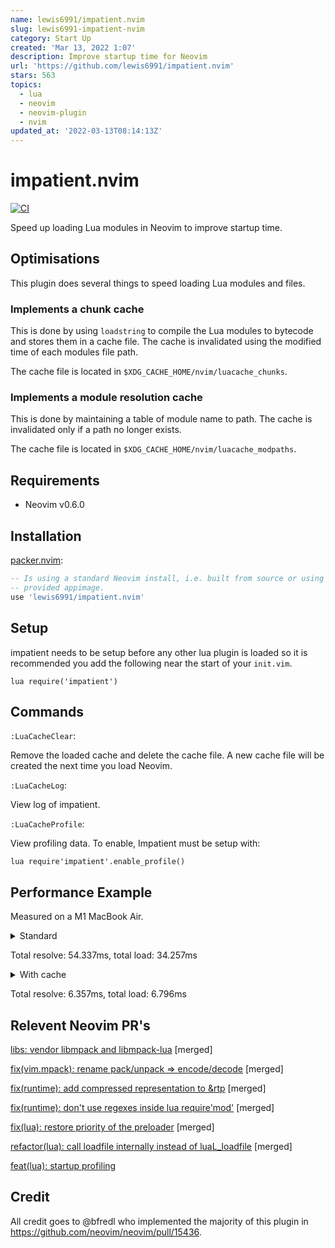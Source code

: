 ```yaml
---
name: lewis6991/impatient.nvim
slug: lewis6991-impatient-nvim
category: Start Up
created: 'Mar 13, 2022 1:07'
description: Improve startup time for Neovim
url: 'https://github.com/lewis6991/impatient.nvim'
stars: 563
topics:
  - lua
  - neovim
  - neovim-plugin
  - nvim
updated_at: '2022-03-13T08:14:13Z'
---
```

# impatient.nvim

[![CI](https://github.com/lewis6991/impatient.nvim/workflows/CI/badge.svg?branch=main)](https://github.com/lewis6991/impatient.nvim/actions?query=workflow%3ACI)

Speed up loading Lua modules in Neovim to improve startup time.

## Optimisations

This plugin does several things to speed loading Lua modules and files.

### Implements a chunk cache

This is done by using `loadstring` to compile the Lua modules to bytecode and stores them in a cache file. The cache is invalidated using the modified time of each modules file path.

The cache file is located in `$XDG_CACHE_HOME/nvim/luacache_chunks`.

### Implements a module resolution cache

This is done by maintaining a table of module name to path. The cache is invalidated only if a path no longer exists.

The cache file is located in `$XDG_CACHE_HOME/nvim/luacache_modpaths`.

## Requirements

*   Neovim v0.6.0

## Installation

[packer.nvim](https://github.com/wbthomason/packer.nvim):

```lua
-- Is using a standard Neovim install, i.e. built from source or using a
-- provided appimage.
use 'lewis6991/impatient.nvim'
```

## Setup

impatient needs to be setup before any other lua plugin is loaded so it is recommended you add the following near the start of your `init.vim`.

```viml
lua require('impatient')
```

## Commands

`:LuaCacheClear`:

Remove the loaded cache and delete the cache file. A new cache file will be created the next time you load Neovim.

`:LuaCacheLog`:

View log of impatient.

`:LuaCacheProfile`:

View profiling data. To enable, Impatient must be setup with:

```viml
lua require'impatient'.enable_profile()
```

## Performance Example

Measured on a M1 MacBook Air.

<details>
<summary>Standard</summary>

    ────────────┬────────────┐
     Resolve    │ Load       │
    ────────────┼────────────┼─────────────────────────────────────────────────────────────────
     Time       │ Time       │ Module
    ────────────┼────────────┼─────────────────────────────────────────────────────────────────
       54.337ms │   34.257ms │ Total
    ────────────┼────────────┼─────────────────────────────────────────────────────────────────
        7.264ms │    0.470ms │ octo.colors
        3.154ms │    0.128ms │ diffview.bootstrap
        2.086ms │    0.231ms │ gitsigns
        0.320ms │    0.982ms │ octo.date
        0.296ms │    1.004ms │ octo.writers
        0.322ms │    0.893ms │ octo.utils
        0.293ms │    0.854ms │ vim.diagnostic
        0.188ms │    0.819ms │ vim.lsp.util
        0.261ms │    0.739ms │ vim.lsp
        0.330ms │    0.620ms │ octo.model.octo-buffer
        0.392ms │    0.422ms │ packer.load
        0.287ms │    0.436ms │ octo.reviews
        0.367ms │    0.325ms │ octo
        0.309ms │    0.381ms │ octo.graphql
        0.454ms │    0.221ms │ octo.base64
        0.295ms │    0.338ms │ octo.reviews.file-panel
        0.305ms │    0.306ms │ octo.reviews.file-entry
        0.183ms │    0.386ms │ vim.treesitter.query
        0.418ms │    0.149ms │ vim.uri
        0.342ms │    0.213ms │ octo.config
        0.110ms │    0.430ms │ nvim-lsp-installer.ui.status-win
        0.296ms │    0.209ms │ octo.window
        0.202ms │    0.288ms │ vim.lsp.rpc
        0.352ms │    0.120ms │ octo.gh
        0.287ms │    0.184ms │ octo.reviews.layout
        0.209ms │    0.260ms │ vim.lsp.handlers
        0.108ms │    0.360ms │ luasnip.nodes.snippet
        0.243ms │    0.212ms │ dirvish
        0.289ms │    0.159ms │ octo.mappings
        0.228ms │    0.220ms │ trouble.view
        0.145ms │    0.293ms │ plenary.job
        0.188ms │    0.244ms │ vim.lsp.diagnostic
        0.032ms │    0.391ms │ packer_compiled
        0.188ms │    0.228ms │ vim.lsp.buf
        0.186ms │    0.227ms │ vim.lsp.protocol
        0.141ms │    0.264ms │ nvim-treesitter.install
        0.205ms │    0.190ms │ vim.lsp._snippet
        0.114ms │    0.281ms │ colorizer
        0.124ms │    0.262ms │ nvim-treesitter.parsers
        0.331ms │    0.052ms │ octo.model.body-metadata
        0.325ms │    0.054ms │ octo.constants
        0.296ms │    0.081ms │ octo.reviews.renderer
        0.326ms │    0.050ms │ octo.model.thread-metadata
        0.258ms │    0.117ms │ trouble
        0.106ms │    0.267ms │ cmp.core
        0.286ms │    0.085ms │ octo.completion
        0.120ms │    0.250ms │ luasnip
        0.286ms │    0.084ms │ octo.ui.bubbles
        0.068ms │    0.298ms │ diffview.utils
        0.325ms │    0.039ms │ octo.model.title-metadata
        0.126ms │    0.234ms │ treesitter-context
        0.282ms │    0.073ms │ octo.signs
        0.299ms │    0.043ms │ octo.folds
        0.112ms │    0.228ms │ luasnip.util.util
        0.181ms │    0.156ms │ vim.treesitter.languagetree
        0.260ms │    0.073ms │ vim.keymap
        0.101ms │    0.231ms │ cmp.entry
        0.182ms │    0.145ms │ vim.treesitter.highlighter
        0.191ms │    0.121ms │ trouble.util
        0.190ms │    0.119ms │ vim.lsp.codelens
        0.190ms │    0.117ms │ vim.lsp.sync
        0.197ms │    0.105ms │ vim.highlight
        0.170ms │    0.132ms │ spellsitter
        0.086ms │    0.213ms │ github_dark
        0.200ms │    0.099ms │ persistence
        0.100ms │    0.196ms │ cmp.view.custom_entries_view
        0.118ms │    0.176ms │ nvim-treesitter.configs
        0.090ms │    0.201ms │ gitsigns.git
        0.114ms │    0.170ms │ nvim-lsp-installer.ui.display
        0.217ms │    0.064ms │ plenary.async.async
        0.195ms │    0.078ms │ vim.lsp.log
        0.191ms │    0.081ms │ trouble.renderer
        0.122ms │    0.150ms │ nvim-treesitter.ts_utils
        0.235ms │    0.035ms │ plenary
        0.100ms │    0.168ms │ cmp.source
        0.191ms │    0.076ms │ vim.treesitter
        0.106ms │    0.160ms │ lspconfig.util
        0.118ms │    0.147ms │ nvim-treesitter.query
        0.088ms │    0.176ms │ gitsigns.config
        0.108ms │    0.150ms │ cmp
        0.193ms │    0.063ms │ trouble.providers
        0.206ms │    0.050ms │ tmux.version.parse
        0.103ms │    0.151ms │ cmp.view.wildmenu_entries_view
        0.070ms │    0.178ms │ diffview.path
        0.189ms │    0.058ms │ trouble.providers.lsp
        0.096ms │    0.147ms │ luasnip.util.parser
        0.093ms │    0.150ms │ gitsigns.manager
        0.097ms │    0.145ms │ null-ls.utils
        0.155ms │    0.087ms │ plenary.async.control
        0.105ms │    0.135ms │ nvim-lsp-installer.installers.std
        0.107ms │    0.130ms │ lspconfig.configs
        0.097ms │    0.140ms │ null-ls.helpers.generator_factory
        0.188ms │    0.047ms │ trouble.providers.telescope
        0.191ms │    0.040ms │ trouble.config
        0.099ms │    0.131ms │ cmp.utils.window
        0.096ms │    0.133ms │ luasnip.nodes.choiceNode
        0.192ms │    0.036ms │ trouble.providers.qf
        0.104ms │    0.124ms │ cmp.utils.keymap
        0.089ms │    0.139ms │ gitsigns.hunks
        0.104ms │    0.122ms │ nvim-lsp-installer.process
        0.096ms │    0.129ms │ null-ls.sources
        0.116ms │    0.108ms │ nvim-lsp-installer
        0.096ms │    0.128ms │ luasnip.nodes.dynamicNode
        0.162ms │    0.062ms │ tmux.copy
        0.197ms │    0.025ms │ trouble.folds
        0.156ms │    0.066ms │ plenary.async.util
        0.150ms │    0.071ms │ cmp.utils.highlight
        0.105ms │    0.116ms │ nvim-lsp-installer.server
        0.118ms │    0.100ms │ nvim-treesitter.utils
        0.182ms │    0.035ms │ trouble.providers.diagnostic
        0.103ms │    0.114ms │ luasnip.nodes.node
        0.185ms │    0.031ms │ trouble.colors
        0.180ms │    0.035ms │ vim.ui
        0.162ms │    0.053ms │ spaceless
        0.118ms │    0.097ms │ nvim-treesitter.shell_command_selectors
        0.160ms │    0.053ms │ tmux.wrapper.tmux
        0.182ms │    0.031ms │ vim.treesitter.language
        0.178ms │    0.035ms │ trouble.text
        0.157ms │    0.054ms │ plenary.vararg.rotate
        0.106ms │    0.104ms │ nvim-lsp-installer.installers.context
        0.181ms │    0.028ms │ tmux
        0.158ms │    0.050ms │ nvim-treesitter-playground
        0.067ms │    0.140ms │ diffview.oop
        0.158ms │    0.047ms │ tmux.resize
        0.166ms │    0.039ms │ tmux.log.convert
        0.161ms │    0.044ms │ tmux.layout
        0.155ms │    0.048ms │ plenary.async.structs
        0.101ms │    0.102ms │ cmp.view
        0.096ms │    0.105ms │ luasnip.util.environ
        0.145ms │    0.055ms │ plenary.async
        0.163ms │    0.037ms │ tmux.navigation.navigate
        0.179ms │    0.020ms │ tmux.keymaps
        0.155ms │    0.044ms │ plenary.functional
        0.102ms │    0.097ms │ cmp.matcher
        0.103ms │    0.095ms │ cmp.view.ghost_text_view
        0.106ms │    0.091ms │ colorizer.nvim
        0.168ms │    0.029ms │ tmux.log
        0.106ms │    0.090ms │ nvim-lsp-installer._generated.filetype_map
        0.122ms │    0.073ms │ nvim-treesitter.info
        0.098ms │    0.097ms │ null-ls.client
        0.105ms │    0.089ms │ nvim-lsp-installer.log
        0.170ms │    0.024ms │ tmux.navigation
        0.109ms │    0.084ms │ nvim-lsp-installer.servers
        0.098ms │    0.095ms │ null-ls.helpers.diagnostics
        0.160ms │    0.033ms │ tmux.configuration.options
        0.100ms │    0.091ms │ cmp.utils.misc
        0.044ms │    0.148ms │ lewis6991
        0.104ms │    0.088ms │ colorizer.trie
        0.163ms │    0.028ms │ ts_context_commentstring
        0.054ms │    0.136ms │ cmp-rg
        0.130ms │    0.060ms │ nvim-treesitter.query_predicates
        0.151ms │    0.039ms │ plenary.reload
        0.096ms │    0.094ms │ luasnip.nodes.insertNode
        0.160ms │    0.028ms │ tmux.layout.parse
        0.096ms │    0.093ms │ luasnip.nodes.restoreNode
        0.166ms │    0.022ms │ tmux.configuration.validate
        0.100ms │    0.088ms │ cmp.view.native_entries_view
        0.155ms │    0.033ms │ plenary.tbl
        0.126ms │    0.062ms │ lspconfig.server_configurations.sumneko_lua
        0.029ms │    0.160ms │ cmp_buffer.buffer
        0.105ms │    0.083ms │ cmp.utils.str
        0.162ms │    0.025ms │ tmux.log.severity
        0.164ms │    0.024ms │ tmux.wrapper.nvim
        0.107ms │    0.081ms │ nvim-lsp-installer.ui.status-win.components.settings-schema
        0.021ms │    0.167ms │ lewis6991.null-ls
        0.163ms │    0.024ms │ tmux.configuration
        0.116ms │    0.071ms │ nvim-treesitter.tsrange
        0.161ms │    0.026ms │ tmux.log.channels
        0.094ms │    0.091ms │ gitsigns.debug
        0.163ms │    0.021ms │ plenary.vararg
        0.166ms │    0.018ms │ tmux.version
        0.160ms │    0.022ms │ tmux.configuration.logging
        0.155ms │    0.026ms │ plenary.errors
        0.127ms │    0.053ms │ nvim-treesitter
        0.094ms │    0.085ms │ null-ls.info
        0.100ms │    0.079ms │ cmp.config
        0.095ms │    0.084ms │ null-ls.diagnostics
        0.055ms │    0.123ms │ cmp_path
        0.139ms │    0.038ms │ plenary.async.tests
        0.098ms │    0.078ms │ null-ls.config
        0.100ms │    0.076ms │ cmp.view.docs_view
        0.102ms │    0.074ms │ cmp.utils.feedkeys
        0.089ms │    0.085ms │ gitsigns.current_line_blame
        0.127ms │    0.047ms │ null-ls
        0.107ms │    0.066ms │ nvim-lsp-installer.installers
        0.095ms │    0.078ms │ luasnip.util.mark
        0.106ms │    0.066ms │ nvim-lsp-installer.fs
        0.142ms │    0.030ms │ persistence.config
        0.100ms │    0.070ms │ cmp.config.default
        0.078ms │    0.091ms │ foldsigns
        0.120ms │    0.048ms │ lua-dev
        0.113ms │    0.053ms │ nvim-lsp-installer.ui
        0.029ms │    0.138ms │ lewis6991.status
        0.118ms │    0.047ms │ lspconfig
        0.113ms │    0.051ms │ nvim-lsp-installer.jobs.outdated-servers
        0.105ms │    0.058ms │ nvim-lsp-installer.installers.npm
        0.106ms │    0.057ms │ nvim-lsp-installer.core.receipt
        0.101ms │    0.061ms │ cmp.utils.char
        0.091ms │    0.071ms │ gitsigns.signs
        0.097ms │    0.065ms │ luasnip.nodes.util
        0.126ms │    0.034ms │ treesitter-context.utils
        0.096ms │    0.065ms │ lua-dev.config
        0.109ms │    0.052ms │ nvim-lsp-installer.core.fetch
        0.103ms │    0.055ms │ cmp.types.lsp
        0.099ms │    0.059ms │ luasnip.nodes.functionNode
        0.090ms │    0.067ms │ gitsigns.util
        0.110ms │    0.047ms │ nvim-lsp-installer.jobs.outdated-servers.cargo
        0.096ms │    0.061ms │ luasnip.config
        0.100ms │    0.057ms │ cmp.utils.async
        0.101ms │    0.055ms │ cmp.context
        0.091ms │    0.064ms │ gitsigns.highlight
        0.094ms │    0.061ms │ lua-dev.sumneko
        0.094ms │    0.061ms │ gitsigns.subprocess
        0.067ms │    0.088ms │ cmp_luasnip
        0.105ms │    0.050ms │ nvim-lsp-installer.data
        0.105ms │    0.049ms │ nvim-lsp-installer.installers.pip3
        0.120ms │    0.034ms │ lspconfig.server_configurations.bashls
        0.107ms │    0.046ms │ nvim-lsp-installer.core.clients.github
        0.107ms │    0.045ms │ nvim-lsp-installer.installers.shell
        0.099ms │    0.053ms │ cmp.config.compare
        0.109ms │    0.043ms │ lspconfig.server_configurations.clangd
        0.115ms │    0.036ms │ lspconfig.server_configurations.vimls
        0.097ms │    0.054ms │ luasnip.util.pattern_tokenizer
        0.097ms │    0.053ms │ null-ls.helpers.make_builtin
        0.101ms │    0.049ms │ cmp.utils.api
        0.118ms │    0.032ms │ lspconfig.server_configurations.jedi_language_server
        0.106ms │    0.043ms │ nvim-lsp-installer.jobs.outdated-servers.pip3
        0.106ms │    0.043ms │ nvim-lsp-installer.jobs.outdated-servers.gem
        0.108ms │    0.040ms │ nvim-lsp-installer._generated.language_autocomplete_map
        0.104ms │    0.043ms │ nvim-lsp-installer.installers.composer
        0.101ms │    0.046ms │ cmp.config.mapping
        0.047ms │    0.100ms │ cmp_nvim_lsp_signature_help
        0.109ms │    0.037ms │ nvim-lsp-installer.servers.sumneko_lua
        0.115ms │    0.028ms │ nvim-treesitter.caching
        0.096ms │    0.047ms │ null-ls.state
        0.090ms │    0.053ms │ gitsigns.debounce
        0.059ms │    0.084ms │ cmp_tmux.tmux
        0.096ms │    0.045ms │ null-ls.builtins.diagnostics.flake8
        0.106ms │    0.034ms │ nvim-lsp-installer.jobs.pool
        0.106ms │    0.033ms │ nvim-lsp-installer.ui.status-win.server_hints
        0.105ms │    0.034ms │ nvim-lsp-installer.installers.gem
        0.107ms │    0.032ms │ nvim-lsp-installer.jobs.outdated-servers.npm
        0.106ms │    0.031ms │ nvim-lsp-installer.jobs.outdated-servers.git
        0.114ms │    0.022ms │ nvim-lsp-installer.servers.jedi_language_server
        0.105ms │    0.031ms │ nvim-lsp-installer.jobs.outdated-servers.composer
        0.098ms │    0.038ms │ null-ls.methods
        0.109ms │    0.026ms │ nvim-lsp-installer.jobs.outdated-servers.version-check-result
        0.106ms │    0.029ms │ nvim-lsp-installer.settings
        0.107ms │    0.027ms │ cmp.utils.debug
        0.103ms │    0.031ms │ cmp.types.cmp
        0.070ms │    0.064ms │ diffview.events
        0.108ms │    0.026ms │ nvim-lsp-installer.platform
        0.097ms │    0.037ms │ null-ls.helpers.command_resolver
        0.104ms │    0.029ms │ cmp.config.sources
        0.107ms │    0.026ms │ nvim-lsp-installer.jobs.outdated-servers.github_release_file
        0.099ms │    0.033ms │ cmp.utils.cache
        0.107ms │    0.025ms │ nvim-lsp-installer.path
        0.101ms │    0.030ms │ cmp.utils.autocmd
        0.097ms │    0.034ms │ null-ls.logger
        0.100ms │    0.031ms │ cmp.utils.event
        0.088ms │    0.042ms │ gitsigns.cache
        0.103ms │    0.027ms │ cmp.utils.pattern
        0.108ms │    0.022ms │ nvim-lsp-installer.jobs.outdated-servers.jdtls
        0.103ms │    0.027ms │ cmp.utils.buffer
        0.095ms │    0.034ms │ luasnip.nodes.textNode
        0.096ms │    0.033ms │ luasnip.util.dict
        0.108ms │    0.021ms │ nvim-lsp-installer.servers.bashls
        0.108ms │    0.021ms │ nvim-lsp-installer.ui.state
        0.110ms │    0.018ms │ nvim-lsp-installer.servers.vimls
        0.101ms │    0.027ms │ null-ls.helpers.range_formatting_args_factory
        0.057ms │    0.071ms │ cmp_treesitter.lru
        0.105ms │    0.022ms │ nvim-lsp-installer.dispatcher
        0.097ms │    0.030ms │ luasnip.extras.filetype_functions
        0.103ms │    0.024ms │ luasnip.session
        0.105ms │    0.021ms │ nvim-lsp-installer.core.clients.crates
        0.105ms │    0.021ms │ nvim-lsp-installer.jobs.outdated-servers.github_tag
        0.110ms │    0.016ms │ cmp.types
        0.105ms │    0.021ms │ nvim-lsp-installer.core.clients.eclipse
        0.105ms │    0.021ms │ nvim-lsp-installer.notify
        0.089ms │    0.036ms │ gitsigns.status
        0.096ms │    0.029ms │ null-ls.builtins.diagnostics.teal
        0.097ms │    0.027ms │ null-ls.builtins
        0.103ms │    0.021ms │ cmp.types.vim
        0.060ms │    0.062ms │ cmp_tmux.source
        0.100ms │    0.022ms │ null-ls.helpers
        0.098ms │    0.024ms │ null-ls.builtins.diagnostics.gitlint
        0.065ms │    0.056ms │ cmp_treesitter
        0.024ms │    0.097ms │ buftabline.buftab
        0.095ms │    0.026ms │ null-ls.builtins.diagnostics.shellcheck
        0.095ms │    0.026ms │ null-ls.builtins.diagnostics.luacheck
        0.097ms │    0.021ms │ null-ls.helpers.formatter_factory
        0.097ms │    0.022ms │ luasnip.util.events
        0.097ms │    0.021ms │ luasnip.util.types
        0.096ms │    0.022ms │ luasnip.util.functions
        0.037ms │    0.078ms │ cmp_cmdline
        0.032ms │    0.083ms │ cmp_buffer.source
        0.040ms │    0.074ms │ lewis6991.cmp
        0.060ms │    0.054ms │ cmp_treesitter.treesitter
        0.089ms │    0.025ms │ gitsigns.message
        0.039ms │    0.073ms │ cmp_nvim_lsp.source
        0.055ms │    0.054ms │ buftabline.build
        0.026ms │    0.083ms │ lewis6991.lsp
        0.051ms │    0.055ms │ cmp_nvim_lua
        0.033ms │    0.065ms │ cleanfold
        0.071ms │    0.025ms │ cmp_tmux
        0.043ms │    0.053ms │ cmp_nvim_lsp
        0.058ms │    0.033ms │ cmp-spell
        0.043ms │    0.037ms │ cmp_emoji
        0.029ms │    0.049ms │ lewis6991.floating_man
        0.032ms │    0.042ms │ cmp_buffer.timer
        0.024ms │    0.050ms │ lewis6991.treesitter
        0.019ms │    0.054ms │ lewis6991.cmp_gh
        0.025ms │    0.046ms │ buftabline.buffers
        0.021ms │    0.048ms │ lewis6991.telescope
        0.024ms │    0.031ms │ buftabline
        0.035ms │    0.019ms │ cmp_buffer
        0.019ms │    0.035ms │ buftabline.utils
        0.021ms │    0.030ms │ buftabline.highlights
        0.020ms │    0.032ms │ buftabline.tabpage-tab
        0.019ms │    0.030ms │ buftabline.options
        0.020ms │    0.026ms │ buftabline.tabpages
    ────────────┴────────────┴─────────────────────────────────────────────────────────────────

</details>

Total resolve: 54.337ms, total load: 34.257ms

<details>
<summary>With cache</summary>

    ────────────┬────────────┐
     Resolve    │ Load       │
    ────────────┼────────────┼─────────────────────────────────────────────────────────────────
     Time       │ Time       │ Module
    ────────────┼────────────┼─────────────────────────────────────────────────────────────────
        6.357ms │    6.796ms │ Total
    ────────────┼────────────┼─────────────────────────────────────────────────────────────────
        0.041ms │    2.021ms │ octo.writers
        0.118ms │    0.160ms │ lewis6991.plugins
        0.050ms │    0.144ms │ octo.date
        0.035ms │    0.153ms │ octo.utils
        0.057ms │    0.099ms │ octo.model.octo-buffer
        0.047ms │    0.105ms │ packer
        0.058ms │    0.080ms │ octo.colors
        0.121ms │    0.015ms │ gitsigns.cache
        0.082ms │    0.037ms │ packer.load
        0.107ms │    0.008ms │ gitsigns.debounce
        0.048ms │    0.064ms │ octo.config
        0.048ms │    0.061ms │ octo.graphql
        0.049ms │    0.051ms │ octo
        0.043ms │    0.057ms │ vim.diagnostic
        0.085ms │    0.013ms │ gitsigns.highlight
        0.065ms │    0.032ms │ octo.base64
        0.035ms │    0.060ms │ vim.lsp
        0.056ms │    0.035ms │ octo.gh
        0.045ms │    0.045ms │ octo.mappings
        0.026ms │    0.060ms │ octo.reviews
        0.037ms │    0.045ms │ packer.plugin_utils
        0.030ms │    0.049ms │ octo.reviews.file-panel
        0.018ms │    0.056ms │ vim.lsp.util
        0.043ms │    0.030ms │ packer.log
        0.036ms │    0.032ms │ packer.util
        0.032ms │    0.035ms │ octo.reviews.file-entry
        0.021ms │    0.045ms │ packer_compiled
        0.052ms │    0.014ms │ octo.model.body-metadata
        0.033ms │    0.027ms │ octo.reviews.layout
        0.014ms │    0.047ms │ nvim-treesitter.parsers
        0.035ms │    0.024ms │ vim.lsp.handlers
        0.014ms │    0.044ms │ nvim-lsp-installer.ui.status-win
        0.046ms │    0.012ms │ octo.completion
        0.037ms │    0.021ms │ octo.constants
        0.032ms │    0.025ms │ lewis6991
        0.040ms │    0.017ms │ persistence
        0.030ms │    0.026ms │ diffview.utils
        0.035ms │    0.020ms │ packer.result
        0.015ms │    0.040ms │ gitsigns.config
        0.031ms │    0.024ms │ packer.async
        0.041ms │    0.013ms │ vim.uri
        0.044ms │    0.010ms │ octo.model.thread-metadata
        0.018ms │    0.035ms │ gitsigns.debug
        0.023ms │    0.030ms │ github_dark
        0.030ms │    0.023ms │ packer.jobs
        0.039ms │    0.013ms │ buftabline.build
        0.037ms │    0.014ms │ octo.model.title-metadata
        0.025ms │    0.025ms │ vim.lsp.buf
        0.022ms │    0.027ms │ gitsigns
        0.027ms │    0.022ms │ lewis6991.status
        0.016ms │    0.032ms │ gitsigns.git
        0.026ms │    0.020ms │ octo.window
        0.033ms │    0.012ms │ octo.folds
        0.037ms │    0.008ms │ trouble.providers.lsp
        0.016ms │    0.028ms │ vim.lsp.protocol
        0.028ms │    0.016ms │ octo.signs
        0.028ms │    0.014ms │ null-ls
        0.027ms │    0.014ms │ octo.reviews.renderer
        0.018ms │    0.024ms │ trouble.view
        0.017ms │    0.025ms │ luasnip.nodes.snippet
        0.023ms │    0.018ms │ colorizer.nvim
        0.017ms │    0.024ms │ vim.lsp._snippet
        0.015ms │    0.025ms │ nvim-treesitter.install
        0.018ms │    0.022ms │ plenary.async.structs
        0.018ms │    0.021ms │ dirvish
        0.027ms │    0.012ms │ octo.ui.bubbles
        0.019ms │    0.020ms │ treesitter-context
        0.015ms │    0.024ms │ vim.lsp.diagnostic
        0.016ms │    0.023ms │ vim.lsp.rpc
        0.022ms │    0.016ms │ trouble
        0.022ms │    0.016ms │ null-ls.helpers.generator_factory
        0.020ms │    0.017ms │ luasnip
        0.014ms │    0.023ms │ plenary.job
        0.026ms │    0.011ms │ lewis6991.cmp
        0.027ms │    0.010ms │ trouble.providers
        0.022ms │    0.014ms │ nvim-treesitter.query
        0.018ms │    0.018ms │ vim.treesitter.highlighter
        0.017ms │    0.018ms │ nvim-treesitter.shell_command_selectors
        0.014ms │    0.021ms │ nvim-treesitter.configs
        0.025ms │    0.010ms │ lewis6991.floating_man
        0.022ms │    0.012ms │ vim.keymap
        0.013ms │    0.021ms │ cmp.entry
        0.024ms │    0.010ms │ lspconfig.server_configurations.bashls
        0.018ms │    0.016ms │ gitsigns.hunks
        0.017ms │    0.017ms │ gitsigns.status
        0.014ms │    0.019ms │ cmp.core
        0.018ms │    0.015ms │ spellsitter
        0.014ms │    0.019ms │ colorizer
        0.024ms │    0.009ms │ diffview.bootstrap
        0.016ms │    0.016ms │ null-ls.utils
        0.021ms │    0.011ms │ nvim-treesitter.info
        0.022ms │    0.010ms │ vim.highlight
        0.016ms │    0.016ms │ null-ls.info
        0.019ms │    0.013ms │ cmp_path
        0.026ms │    0.006ms │ cmp.utils.autocmd
        0.021ms │    0.011ms │ foldsigns
        0.014ms │    0.018ms │ lewis6991.null-ls
        0.018ms │    0.013ms │ cmp.view
        0.017ms │    0.014ms │ null-ls.client
        0.016ms │    0.015ms │ gitsigns.manager
        0.013ms │    0.018ms │ cmp.view.custom_entries_view
        0.015ms │    0.015ms │ nvim-lsp-installer.ui.display
        0.020ms │    0.010ms │ null-ls.methods
        0.016ms │    0.014ms │ plenary.async.control
        0.019ms │    0.011ms │ null-ls.diagnostics
        0.014ms │    0.015ms │ luasnip.util.util
        0.017ms │    0.013ms │ gitsigns.current_line_blame
        0.013ms │    0.016ms │ buftabline.buftab
        0.015ms │    0.015ms │ trouble.util
        0.015ms │    0.015ms │ luasnip.config
        0.019ms │    0.010ms │ plenary.async.async
        0.018ms │    0.012ms │ nvim-treesitter.tsrange
        0.021ms │    0.007ms │ cmp_nvim_lua
        0.014ms │    0.015ms │ vim.treesitter.query
        0.015ms │    0.014ms │ cmp.source
        0.014ms │    0.015ms │ vim.treesitter.languagetree
        0.012ms │    0.016ms │ nvim-lsp-installer._generated.filetype_map
        0.015ms │    0.014ms │ nvim-lsp-installer.servers
        0.014ms │    0.014ms │ lspconfig.util
        0.011ms │    0.017ms │ cmp
        0.015ms │    0.013ms │ cmp.view.wildmenu_entries_view
        0.021ms │    0.007ms │ lspconfig.server_configurations.jedi_language_server
        0.015ms │    0.013ms │ lua-dev
        0.018ms │    0.010ms │ gitsigns.util
        0.014ms │    0.014ms │ vim.lsp.codelens
        0.017ms │    0.011ms │ plenary.async.util
        0.013ms │    0.014ms │ null-ls.sources
        0.015ms │    0.012ms │ nvim-treesitter.query_predicates
        0.013ms │    0.015ms │ luasnip.nodes.choiceNode
        0.015ms │    0.013ms │ null-ls.helpers.diagnostics
        0.017ms │    0.011ms │ trouble.renderer
        0.015ms │    0.013ms │ luasnip.nodes.node
        0.014ms │    0.013ms │ lua-dev.sumneko
        0.013ms │    0.014ms │ cmp.utils.window
        0.021ms │    0.006ms │ treesitter-context.utils
        0.018ms │    0.009ms │ cleanfold
        0.015ms │    0.012ms │ nvim-treesitter.ts_utils
        0.012ms │    0.015ms │ nvim-lsp-installer.installers.std
        0.015ms │    0.012ms │ nvim-lsp-installer.server
        0.014ms │    0.012ms │ lewis6991.lsp
        0.016ms │    0.011ms │ gitsigns.signs
        0.020ms │    0.006ms │ buftabline
        0.019ms │    0.007ms │ plenary.tbl
        0.013ms │    0.013ms │ nvim-lsp-installer
        0.018ms │    0.008ms │ plenary
        0.015ms │    0.010ms │ cmp_luasnip
        0.019ms │    0.007ms │ null-ls.logger
        0.016ms │    0.010ms │ vim.lsp.sync
        0.016ms │    0.010ms │ spaceless
        0.017ms │    0.009ms │ gitsigns.subprocess
        0.016ms │    0.009ms │ plenary.functional
        0.016ms │    0.010ms │ buftabline.buffers
        0.016ms │    0.009ms │ vim.lsp.log
        0.019ms │    0.006ms │ cmp_tmux
        0.013ms │    0.012ms │ luasnip.nodes.dynamicNode
        0.017ms │    0.008ms │ vim.treesitter
        0.013ms │    0.013ms │ nvim-lsp-installer.process
        0.013ms │    0.012ms │ luasnip.util.environ
        0.015ms │    0.009ms │ lewis6991.treesitter
        0.015ms │    0.010ms │ null-ls.config
        0.019ms │    0.006ms │ ts_context_commentstring
        0.013ms │    0.012ms │ cmp_buffer.buffer
        0.018ms │    0.007ms │ null-ls.builtins.diagnostics.shellcheck
        0.015ms │    0.010ms │ null-ls.helpers.make_builtin
        0.012ms │    0.012ms │ diffview.path
        0.016ms │    0.008ms │ null-ls.builtins.diagnostics.gitlint
        0.017ms │    0.007ms │ trouble.providers.telescope
        0.013ms │    0.011ms │ diffview.oop
        0.015ms │    0.010ms │ cmp-rg
        0.013ms │    0.011ms │ cmp.utils.keymap
        0.014ms │    0.011ms │ nvim-treesitter
        0.018ms │    0.007ms │ cmp.utils.highlight
        0.016ms │    0.008ms │ lspconfig.server_configurations.sumneko_lua
        0.015ms │    0.009ms │ colorizer.trie
        0.016ms │    0.007ms │ plenary.vararg.rotate
        0.015ms │    0.009ms │ trouble.config
        0.011ms │    0.012ms │ lspconfig.configs
        0.014ms │    0.009ms │ null-ls.helpers.command_resolver
        0.016ms │    0.007ms │ cmp_tmux.source
        0.016ms │    0.007ms │ lspconfig
        0.017ms │    0.006ms │ plenary.vararg
        0.012ms │    0.011ms │ nvim-lsp-installer.installers.context
        0.014ms │    0.009ms │ cmp.view.native_entries_view
        0.014ms │    0.009ms │ cmp.config.default
        0.017ms │    0.006ms │ tmux.version.parse
        0.016ms │    0.007ms │ gitsigns.message
        0.017ms │    0.006ms │ persistence.config
        0.013ms │    0.010ms │ cmp_nvim_lsp_signature_help
        0.012ms │    0.010ms │ cmp.view.docs_view
        0.017ms │    0.006ms │ cmp.config.sources
        0.013ms │    0.009ms │ luasnip.nodes.restoreNode
        0.014ms │    0.009ms │ vim.ui
        0.013ms │    0.010ms │ luasnip.nodes.insertNode
        0.013ms │    0.010ms │ null-ls.state
        0.014ms │    0.008ms │ lspconfig.server_configurations.vimls
        0.016ms │    0.006ms │ plenary.errors
        0.014ms │    0.008ms │ null-ls.builtins.diagnostics.flake8
        0.016ms │    0.006ms │ null-ls.helpers
        0.015ms │    0.008ms │ null-ls.builtins.diagnostics.luacheck
        0.014ms │    0.008ms │ luasnip.util.mark
        0.015ms │    0.008ms │ cmp.utils.buffer
        0.012ms │    0.010ms │ nvim-lsp-installer.log
        0.015ms │    0.007ms │ luasnip.nodes.util
        0.015ms │    0.007ms │ null-ls.builtins.diagnostics.teal
        0.016ms │    0.006ms │ null-ls.helpers.range_formatting_args_factory
        0.012ms │    0.010ms │ nvim-treesitter.utils
        0.015ms │    0.007ms │ cmp.utils.event
        0.013ms │    0.009ms │ tmux.wrapper.tmux
        0.015ms │    0.007ms │ nvim-treesitter-playground
        0.012ms │    0.010ms │ cmp_buffer.source
        0.015ms │    0.007ms │ cmp_treesitter
        0.013ms │    0.009ms │ luasnip.util.parser
        0.015ms │    0.006ms │ trouble.providers.qf
        0.014ms │    0.008ms │ lewis6991.telescope
        0.014ms │    0.007ms │ cmp_tmux.tmux
        0.014ms │    0.007ms │ cmp_nvim_lsp.source
        0.015ms │    0.006ms │ plenary.reload
        0.014ms │    0.008ms │ buftabline.highlights
        0.015ms │    0.006ms │ trouble.providers.diagnostic
        0.015ms │    0.007ms │ nvim-lsp-installer.core.clients.github
        0.014ms │    0.007ms │ nvim-lsp-installer.installers.shell
        0.016ms │    0.005ms │ cmp-spell
        0.014ms │    0.007ms │ null-ls.builtins
        0.013ms │    0.008ms │ cmp_treesitter.lru
        0.016ms │    0.005ms │ buftabline.tabpages
        0.015ms │    0.006ms │ buftabline.options
        0.016ms │    0.005ms │ lua-dev.config
        0.015ms │    0.006ms │ nvim-lsp-installer.jobs.outdated-servers.cargo
        0.014ms │    0.007ms │ diffview.events
        0.013ms │    0.008ms │ nvim-lsp-installer.fs
        0.013ms │    0.008ms │ cmp.utils.feedkeys
        0.013ms │    0.007ms │ nvim-treesitter.caching
        0.013ms │    0.008ms │ nvim-lsp-installer._generated.language_autocomplete_map
        0.013ms │    0.007ms │ cmp.view.ghost_text_view
        0.013ms │    0.008ms │ cmp_nvim_lsp
        0.013ms │    0.007ms │ luasnip.nodes.functionNode
        0.013ms │    0.007ms │ nvim-lsp-installer.jobs.outdated-servers
        0.012ms │    0.008ms │ nvim-lsp-installer.ui.status-win.components.settings-schema
        0.012ms │    0.009ms │ lewis6991.cmp_gh
        0.015ms │    0.006ms │ luasnip.util.dict
        0.013ms │    0.007ms │ plenary.async
        0.014ms │    0.006ms │ nvim-lsp-installer.installers.composer
        0.013ms │    0.007ms │ cmp_treesitter.treesitter
        0.014ms │    0.006ms │ nvim-lsp-installer.jobs.outdated-servers.gem
        0.015ms │    0.005ms │ nvim-lsp-installer.platform
        0.014ms │    0.006ms │ buftabline.utils
        0.013ms │    0.007ms │ trouble.text
        0.011ms │    0.008ms │ cmp.config
        0.013ms │    0.006ms │ trouble.colors
        0.012ms │    0.007ms │ cmp.utils.misc
        0.012ms │    0.008ms │ nvim-lsp-installer.installers.npm
        0.013ms │    0.007ms │ lspconfig.server_configurations.clangd
        0.012ms │    0.007ms │ cmp_cmdline
        0.011ms │    0.008ms │ cmp.types.lsp
        0.014ms │    0.006ms │ vim.treesitter.language
        0.014ms │    0.006ms │ cmp.config.mapping
        0.015ms │    0.004ms │ luasnip.util.events
        0.014ms │    0.005ms │ luasnip.extras.filetype_functions
        0.012ms │    0.007ms │ cmp.utils.async
        0.012ms │    0.007ms │ cmp.config.compare
        0.013ms │    0.005ms │ cmp_emoji
        0.015ms │    0.004ms │ cmp_buffer
        0.011ms │    0.007ms │ nvim-lsp-installer.core.receipt
        0.012ms │    0.007ms │ nvim-lsp-installer.ui
        0.013ms │    0.006ms │ cmp.utils.api
        0.012ms │    0.007ms │ nvim-lsp-installer.core.fetch
        0.013ms │    0.005ms │ nvim-lsp-installer.jobs.pool
        0.011ms │    0.007ms │ nvim-lsp-installer.installers
        0.012ms │    0.007ms │ nvim-lsp-installer.data
        0.013ms │    0.006ms │ cmp.matcher
        0.014ms │    0.005ms │ tmux
        0.011ms │    0.008ms │ tmux.copy
        0.013ms │    0.005ms │ luasnip.util.types
        0.014ms │    0.004ms │ nvim-lsp-installer.servers.jedi_language_server
        0.014ms │    0.004ms │ nvim-lsp-installer.servers.vimls
        0.014ms │    0.004ms │ cmp.utils.cache
        0.013ms │    0.006ms │ luasnip.util.pattern_tokenizer
        0.012ms │    0.006ms │ luasnip.nodes.textNode
        0.013ms │    0.005ms │ null-ls.helpers.formatter_factory
        0.013ms │    0.006ms │ plenary.async.tests
        0.013ms │    0.005ms │ nvim-lsp-installer.jobs.outdated-servers.version-check-result
        0.012ms │    0.005ms │ nvim-lsp-installer.settings
        0.011ms │    0.006ms │ cmp.context
        0.011ms │    0.006ms │ cmp.utils.str
        0.013ms │    0.004ms │ luasnip.session
        0.013ms │    0.005ms │ nvim-lsp-installer.jobs.outdated-servers.composer
        0.012ms │    0.006ms │ nvim-lsp-installer.servers.sumneko_lua
        0.012ms │    0.005ms │ cmp_buffer.timer
        0.011ms │    0.006ms │ cmp.utils.char
        0.013ms │    0.004ms │ cmp.utils.pattern
        0.011ms │    0.006ms │ nvim-lsp-installer.installers.pip3
        0.013ms │    0.004ms │ luasnip.util.functions
        0.013ms │    0.005ms │ tmux.log.channels
        0.012ms │    0.005ms │ tmux.navigation
        0.013ms │    0.005ms │ trouble.folds
        0.012ms │    0.005ms │ nvim-lsp-installer.ui.status-win.server_hints
        0.012ms │    0.005ms │ nvim-lsp-installer.jobs.outdated-servers.pip3
        0.012ms │    0.005ms │ nvim-lsp-installer.jobs.outdated-servers.npm
        0.011ms │    0.006ms │ cmp.utils.debug
        0.013ms │    0.004ms │ nvim-lsp-installer.notify
        0.011ms │    0.006ms │ tmux.layout
        0.013ms │    0.004ms │ nvim-lsp-installer.servers.bashls
        0.012ms │    0.004ms │ nvim-lsp-installer.dispatcher
        0.012ms │    0.005ms │ buftabline.tabpage-tab
        0.012ms │    0.005ms │ nvim-lsp-installer.path
        0.010ms │    0.006ms │ tmux.resize
        0.013ms │    0.004ms │ cmp.types.vim
        0.012ms │    0.004ms │ nvim-lsp-installer.ui.state
        0.011ms │    0.005ms │ nvim-lsp-installer.installers.gem
        0.012ms │    0.005ms │ tmux.configuration.options
        0.012ms │    0.005ms │ nvim-lsp-installer.jobs.outdated-servers.git
        0.012ms │    0.004ms │ nvim-lsp-installer.jobs.outdated-servers.github_release_file
        0.012ms │    0.005ms │ cmp.types.cmp
        0.013ms │    0.004ms │ cmp.types
        0.011ms │    0.005ms │ tmux.log
        0.011ms │    0.005ms │ tmux.navigation.navigate
        0.012ms │    0.005ms │ tmux.configuration
        0.012ms │    0.004ms │ nvim-lsp-installer.jobs.outdated-servers.github_tag
        0.011ms │    0.005ms │ tmux.layout.parse
        0.012ms │    0.004ms │ nvim-lsp-installer.jobs.outdated-servers.jdtls
        0.011ms │    0.005ms │ tmux.log.convert
        0.011ms │    0.005ms │ tmux.log.severity
        0.011ms │    0.004ms │ tmux.version
        0.012ms │    0.004ms │ nvim-lsp-installer.core.clients.eclipse
        0.011ms │    0.004ms │ nvim-lsp-installer.core.clients.crates
        0.011ms │    0.004ms │ tmux.configuration.logging
        0.011ms │    0.004ms │ tmux.wrapper.nvim
        0.011ms │    0.004ms │ tmux.configuration.validate
        0.011ms │    0.004ms │ tmux.keymaps
    ────────────┴────────────┴─────────────────────────────────────────────────────────────────

</details>

Total resolve: 6.357ms, total load: 6.796ms

## Relevent Neovim PR's

[libs: vendor libmpack and libmpack-lua](https://github.com/neovim/neovim/pull/15566) \[merged]

[fix(vim.mpack): rename pack/unpack => encode/decode](https://github.com/neovim/neovim/pull/16175) \[merged]

[fix(runtime): add compressed representation to \&rtp](https://github.com/neovim/neovim/pull/15867) \[merged]

[fix(runtime): don't use regexes inside lua require'mod'](https://github.com/neovim/neovim/pull/15973) \[merged]

[fix(lua): restore priority of the preloader](https://github.com/neovim/neovim/pull/17302) \[merged]

[refactor(lua): call loadfile internally instead of luaL\_loadfile](https://github.com/neovim/neovim/pull/17200) \[merged]

[feat(lua): startup profiling](https://github.com/neovim/neovim/pull/15436)

## Credit

All credit goes to @bfredl who implemented the majority of this plugin in <https://github.com/neovim/neovim/pull/15436>.
